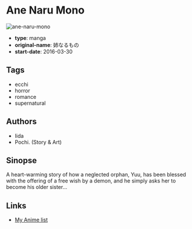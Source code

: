 # Ane Naru Mono

![ane-naru-mono](https://cdn.myanimelist.net/images/manga/1/188812.jpg)

-   **type**: manga
-   **original-name**: 姉なるもの
-   **start-date**: 2016-03-30

## Tags

-   ecchi
-   horror
-   romance
-   supernatural

## Authors

-   Iida
-   Pochi. (Story & Art)

## Sinopse

A heart-warming story of how a neglected orphan, Yuu, has been blessed with the offering of a free wish by a demon, and he simply asks her to become his older sister...

## Links

-   [My Anime list](https://myanimelist.net/manga/97760/Ane_Naru_Mono)
